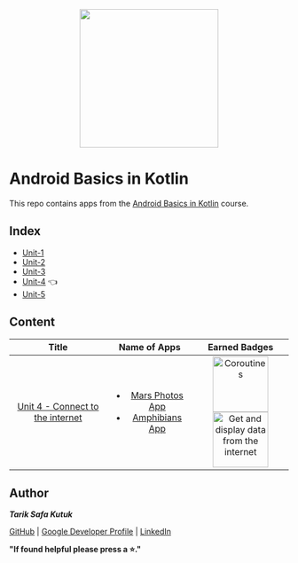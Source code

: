 <div style='float: center; text-align: center; margin-bottom: 20px' align="center">
  <a href="https://developer.android.com/courses/android-basics-kotlin/course" target="_blank">
  <img width="250px" src="https://developer.android.com/static/images/hero-assets/android-basics-kotlin.svg"  alt=""/>
  </a>
</div>


# Android Basics in Kotlin

This repo contains apps from the [Android Basics in Kotlin](https://developer.android.com/courses/android-basics-kotlin/course) course.


## Index
- [Unit-1](https://github.com/tariksafakutuk/Android-Basics-in-Kotlin/tree/master/Unit-1)
- [Unit-2](https://github.com/tariksafakutuk/Android-Basics-in-Kotlin/tree/master/Unit-2)
- [Unit-3](https://github.com/tariksafakutuk/Android-Basics-in-Kotlin/tree/master/Unit-3)
- [Unit-4](https://github.com/tariksafakutuk/Android-Basics-in-Kotlin/tree/master/Unit-4) 👈
- [Unit-5](https://github.com/tariksafakutuk/Android-Basics-in-Kotlin/tree/master/Unit-5)


## Content
| Title | Name of Apps | Earned Badges |
|:-----:|:------------:|:-------------:|
| [Unit 4 - Connect to the internet](https://developer.android.com/courses/android-basics-kotlin/unit-4) | <ul><li>[Mars Photos App](https://github.com/tariksafakutuk/Android-Basics-in-Kotlin/tree/master/Unit-4/MarsPhotos)</li><li>[Amphibians App](https://github.com/tariksafakutuk/Android-Basics-in-Kotlin/tree/master/Unit-4/Amphibians)</li></ul> | <img src="https://developers.google.com/static/profile/badges/playlists/android/android-basics-kotlin-unit-4-pathway-1/badge.svg" width="100em" title="Coroutines"/> <img src="https://developers.google.com/static/profile/badges/playlists/android/android-basics-kotlin-unit-4-pathway-2/badge.svg" width="100em" title="Get and display data from the internet"/> |


## Author
***Tarik Safa Kutuk***

[GitHub](https://github.com/tariksafakutuk/) | [Google Developer Profile](https://developers.google.com/profile/u/tariksafakutuk) | [LinkedIn](https://www.linkedin.com/in/tariksafakutuk/)

**"If found helpful please press a ⭐."**
